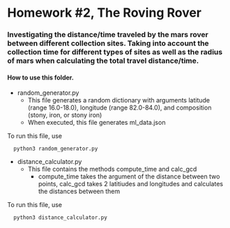 # Homework #2, The Roving Rover 
### Investigating the distance/time traveled by the mars rover between different collection sites. Taking into account the collection time for different types of sites as well as the radius of mars when calculating the total travel distance/time.

#### How to use this folder.

- random_generator.py
  - This file generates a random dictionary with arguments latitude (range 16.0-18.0), longitude (range 82.0-84.0), and composition (stony, iron, or stony iron)
  - When executed, this file generates ml_data.json

To run this file, use 
```
  python3 random_generator.py
```

- distance_calculator.py
  - This file contains the methods compute_time and calc_gcd
    - compute_time takes the argument of the distance between two points, calc_gcd takes 2 latitiudes and longitudes and calculates the distances between them 
    
To run this file, use 
```
  python3 distance_calculator.py
```
